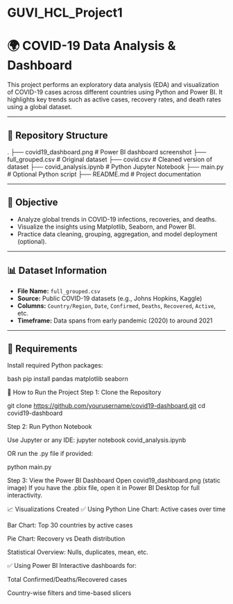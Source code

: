 # GUVI_HCL_Project1

# 🌍 COVID-19 Data Analysis & Dashboard

This project performs an exploratory data analysis (EDA) and visualization of COVID-19 cases across different countries using Python and Power BI. It highlights key trends such as active cases, recovery rates, and death rates using a global dataset.

---

## 📁 Repository Structure

.
├── covid19_dashboard.png # Power BI dashboard screenshot
├── full_grouped.csv # Original dataset
├── covid.csv # Cleaned version of dataset
├── covid_analysis.ipynb # Python Jupyter Notebook
├── main.py # Optional Python script
├── README.md # Project documentation


---

## 🧠 Objective

- Analyze global trends in COVID-19 infections, recoveries, and deaths.
- Visualize the insights using Matplotlib, Seaborn, and Power BI.
- Practice data cleaning, grouping, aggregation, and model deployment (optional).

---

## 📊 Dataset Information

- **File Name:** `full_grouped.csv`
- **Source:** Public COVID-19 datasets (e.g., Johns Hopkins, Kaggle)
- **Columns:** `Country/Region`, `Date`, `Confirmed`, `Deaths`, `Recovered`, `Active`, etc.
- **Timeframe:** Data spans from early pandemic (2020) to around 2021

---

## 🔧 Requirements

Install required Python packages:

bash
pip install pandas matplotlib seaborn 

🚀 How to Run the Project
Step 1: Clone the Repository

git clone https://github.com/yourusername/covid19-dashboard.git
cd covid19-dashboard

Step 2: Run Python Notebook

Use Jupyter or any IDE:
jupyter notebook covid_analysis.ipynb

OR run the .py file if provided:

python main.py

Step 3: View the Power BI Dashboard
Open covid19_dashboard.png (static image)
If you have the .pbix file, open it in Power BI Desktop for full interactivity.

📈 Visualizations Created
✅ Using Python
Line Chart: Active cases over time

Bar Chart: Top 30 countries by active cases

Pie Chart: Recovery vs Death distribution

Statistical Overview: Nulls, duplicates, mean, etc.

✅ Using Power BI
Interactive dashboards for:

Total Confirmed/Deaths/Recovered cases

Country-wise filters and time-based slicers




